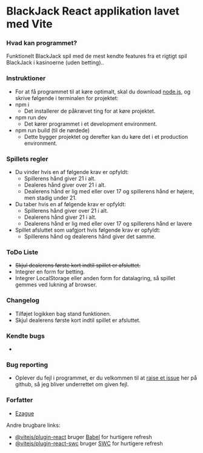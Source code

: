 # BlackJack React applikation lavet med Vite

### Hvad kan programmet?
Funktionelt BlackJack spil med de mest kendte features fra et rigtigt spil BlackJack i kasinoerne (uden betting)..

### Instruktioner
* For at få programmet til at køre optimalt, skal du download [node.js](https://nodejs.org/en), og skrive følgende i terminalen for projektet:
* npm i
    * Det installerer de påkrævet ting for at køre projektet.
* npm run dev
    * Det kører programmet i et development environment.
* npm run build (til de nørdede)
    * Dette bygger projektet og derefter kan du køre det i et production environment.

### Spillets regler
* Du vinder hvis en af følgende krav er opfyldt:
    * Spillerens hånd giver 21 i alt.
    * Dealeres hånd giver over 21 i alt.
    * Dealerens hånd er lig med eller over 17 og spillerens hånd er højere, men stadig under 21.
* Du taber hvis en af følgende krav er opfyldt:
    * Spillerens hånd giver over 21 i alt.
    * Dealerens hånd giver 21 i alt.
    * Dealerens hånd er lig med eller over 17 og spillerens hånd er lavere
* Spillet afsluttet som uafgjort hvis følgende krav er opfyldt:
    * Spillerens hånd og dealerens hånd giver det samme.

### ToDo Liste
* ~~Skjul dealerens første kort indtil spillet er afsluttet.~~
* Integrer en form for betting.
* Integrer LocalStorage eller anden form for datalagring, så spillet gemmes ved lukning af browser.

### Changelog
* Tilføjet logikken bag stand funktionen.
* Skjul dealerens første kort indtil spillet er afsluttet.

### Kendte bugs
*

### Bug reporting
* Oplever du fejl i programmet, er du velkommen til at [raise et issue](https://github.com/Ezague/BlackJackReact/issues) her på github, så jeg bliver underrettet om given fejl.

### Forfatter
* [Ezague](https://github.com/Ezague)

Andre brugbare links:

- [@vitejs/plugin-react](https://github.com/vitejs/vite-plugin-react/blob/main/packages/plugin-react/README.md) bruger [Babel](https://babeljs.io/) for hurtigere refresh
- [@vitejs/plugin-react-swc](https://github.com/vitejs/vite-plugin-react-swc) bruger [SWC](https://swc.rs/) for hurtigere refresh

